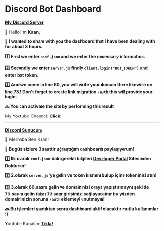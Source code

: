 # Discord Bot Dashboard
[**My Discord Server**](https://discord.gg/HMTHAqCTCz)

👋 Hello i'm **Kaan**,

**🌹 I wanted to share with you the dashboard that I have been dealing with for about 3 hours.**

**1️⃣ First we enter `conf.json` and we enter the necessary information.**

**2️⃣ Secondly we enter `server.js` findly `client.login("BOT_TOKEN")` and enter bot token.**

**3️⃣ And we come to line 60, you will write your domain there likewise on line 73.! Don't forget to create link migration `/auth` this will provide your login.**

**🔜 You can activate the site by performing this result**

My Youtube Channel: [**Click!**](https://youtube.com/c/kaanxd)

------------------------------------------------

[**Discord Sunucum**](https://discord.gg/HMTHAqCTCz)

👋 Merhaba Ben Kaan!

**🌹 Bugün sizlere 3 saattir uğraştığım dashboardı paylaşıyorum!**

**1️⃣ İlk olarak `conf.json`'daki gerekli bilgileri [Developer Portal](https://discord.com/developers/applications) Sitesinden Doldurun!**

**2️⃣ 2.olarak `server.js`'ye gelin ve token kısmını bulup içine tokeninizi atın!**

**3️⃣ 3.olarak 60.satıra gelin ve domaininizi oraya yapıştırın aynı şekilde 73.satıra gelin fakat 73 satır girişimizi sağlayacaktır bu yüzden domaininizin sonuna `/auth` eklemeyi unutmayın!**

**🔜 Bu işlemleri yaptıktan sonra dashboard aktif olacaktır mutlu kullanımlar :)**

Youtube Kanalım: [**Tıkla!**](https://youtube.com/c/kaanxd)



